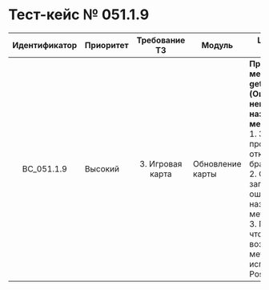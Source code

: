 # Тест-кейс № 051.1.9

| Идентификатор | Приоритет | Требование ТЗ | Модуль | Шаги тест-кейса | Ожидаемый результат |
| :---: | ----- | :---: | ----- | ----- | ----- |
|   BC\_051.1.9 |   Высокий | 3. Игровая карта  | Обновление карты |   **Проверка метода getMap (Ошибка неправильного названия метода)**.  <br> 1\. Запустить проект и открыть браузер. <br> 2\. Отправить запрос с ошибкой в названии метода. <br> 3\. Проверить, что возвращает метод, используя Postman. |   **Ошибка** <br> 102 - если переданное значение в параметре method не обрабатывается <br> Ожидаемый ответ от сервера: <br> { "result": "error", <br>"error": { <br>    "code": 102, <br>    "text": "Method not found" <br>}} |